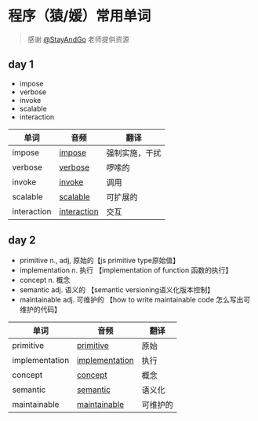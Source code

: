 # 程序（猿/媛）常用单词

> 感谢 [@StayAndGo](https://github.com/StayAndGo) 老师提供资源



## day 1

- impose 
- verbose
- invoke
- scalable
- interaction



| 单词        | 音频                                                         | 翻译           |
| ----------- | ------------------------------------------------------------ | -------------- |
| impose      | [impose](https://dict.youdao.com/dictvoice?audio=impose&type=1) | 强制实施，干扰 |
| verbose     | [verbose](https://dict.youdao.com/dictvoice?audio=verbose&type=1) | 啰嗦的         |
| invoke      | [invoke](https://dict.youdao.com/dictvoice?audio=invoke&type=1) | 调用           |
| scalable    | [scalable](https://dict.youdao.com/dictvoice?audio=scalable&type=1) | 可扩展的       |
| interaction | [interaction](https://dict.youdao.com/dictvoice?audio=interaction&type=1) | 交互           |



## day 2

- primitive n., adj, 原始的【js primitive type原始值】
- implementation n. 执行 【implementation of function 函数的执行】
- concept n. 概念
- semantic adj. 语义的 【semantic versioning语义化版本控制】
- maintainable adj. 可维护的 【how to write maintainable code 怎么写出可维护的代码】



| 单词           | 音频                                                         | 翻译     |
| -------------- | ------------------------------------------------------------ | -------- |
| primitive      | [primitive](https://dict.youdao.com/dictvoice?audio=primitive&type=1) | 原始     |
| implementation | [implementation](https://dict.youdao.com/dictvoice?audio=implementation&type=1) | 执行     |
| concept        | [concept](https://dict.youdao.com/dictvoice?audio=concept&type=1) | 概念     |
| semantic       | [semantic](https://dict.youdao.com/dictvoice?audio=semantic&type=1) | 语义化   |
| maintainable   | [maintainable](https://dict.youdao.com/dictvoice?audio=maintainable&type=1) | 可维护的 |

